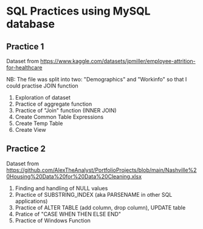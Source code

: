 # SQL Practices using MySQL database
## Practice 1
Dataset from https://www.kaggle.com/datasets/jpmiller/employee-attrition-for-healthcare

NB: The file was split into two: "Demographics" and "Workinfo" so that I could practise JOIN function
1) Exploration of dataset
2) Practice of aggregate function
3) Practice of "Join" function (INNER JOIN)
4) Create Common Table Expressions
5) Create Temp Table
6) Create View

## Practice 2
Dataset from https://github.com/AlexTheAnalyst/PortfolioProjects/blob/main/Nashville%20Housing%20Data%20for%20Data%20Cleaning.xlsx

1) Finding and handling of NULL values
2) Practice of SUBSTRING_INDEX (aka PARSENAME in other SQL applications)
3) Practice of ALTER TABLE (add column, drop column), UPDATE table
4) Pratice of "CASE WHEN THEN ELSE END"
5) Practice of Windows Function
